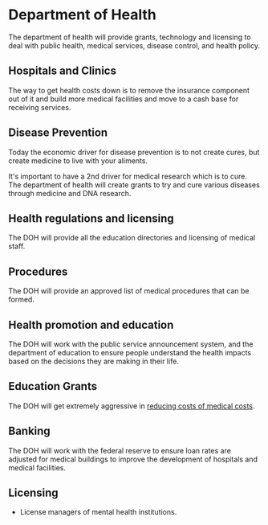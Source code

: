 # Department of Health

The department of health will provide grants, technology and licensing to deal with public health, medical services, disease control, and health policy.

## Hospitals and Clinics

The way to get health costs down is to remove the insurance component out of it and build more medical facilities and move to a cash base for receiving services.

## Disease Prevention

Today the economic driver for disease prevention is to not create cures, but create medicine to live with your aliments.

It's important to have a 2nd driver for medical research which is to cure. The department of health will create grants to try and cure various diseases through medicine and DNA research.

## Health regulations and licensing

The DOH will provide all the education directories and licensing of medical staff.

## Procedures

The DOH will provide an approved list of medical procedures that can be formed.

## Health promotion and education

The DOH will work with the public service announcement system, and the department of education to ensure people understand the health impacts based on the decisions they are making in their life.

## Education Grants

The DOH will get extremely aggressive in [reducing costs of medical costs](./medical-costs-reduction/).

## Banking

The DOH will work with the federal reserve to ensure loan rates are adjusted for medical buildings to improve the development of hospitals and medical facilities.

## Licensing

- License managers of mental health institutions.
